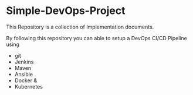 # Simple-DevOps-Project

This Repository is a collection of Implementation documents.

By following this repository you can able to setup a DevOps CI/CD Pipeline using

- git
- Jenkins
- Maven
- Ansible
- Docker &
- Kubernetes

